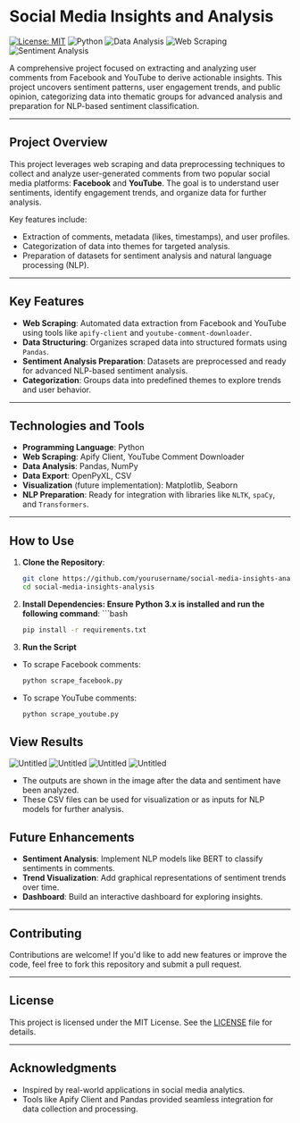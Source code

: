 # Social Media Insights and Analysis
[![License: MIT](https://img.shields.io/badge/License-MIT-blue.svg)](https://opensource.org/licenses/MIT) 
![Python](https://img.shields.io/badge/Language-Python-blue.svg) 
![Data Analysis](https://img.shields.io/badge/Domain-Data%20Analysis-green.svg) 
![Web Scraping](https://img.shields.io/badge/Feature-Web%20Scraping-yellow.svg) 
![Sentiment Analysis](https://img.shields.io/badge/Feature-Sentiment%20Analysis-red.svg)


A comprehensive project focused on extracting and analyzing user comments from Facebook and YouTube to derive actionable insights. This project uncovers sentiment patterns, user engagement trends, and public opinion, categorizing data into thematic groups for advanced analysis and preparation for NLP-based sentiment classification.

---

## **Project Overview**

This project leverages web scraping and data preprocessing techniques to collect and analyze user-generated comments from two popular social media platforms: **Facebook** and **YouTube**. The goal is to understand user sentiments, identify engagement trends, and organize data for further analysis.

Key features include:
- Extraction of comments, metadata (likes, timestamps), and user profiles.
- Categorization of data into themes for targeted analysis.
- Preparation of datasets for sentiment analysis and natural language processing (NLP).

---

## **Key Features**

- **Web Scraping**: Automated data extraction from Facebook and YouTube using tools like `apify-client` and `youtube-comment-downloader`.
- **Data Structuring**: Organizes scraped data into structured formats using `Pandas`.
- **Sentiment Analysis Preparation**: Datasets are preprocessed and ready for advanced NLP-based sentiment analysis.
- **Categorization**: Groups data into predefined themes to explore trends and user behavior.

---

## **Technologies and Tools**

- **Programming Language**: Python
- **Web Scraping**: Apify Client, YouTube Comment Downloader
- **Data Analysis**: Pandas, NumPy
- **Data Export**: OpenPyXL, CSV
- **Visualization** (future implementation): Matplotlib, Seaborn
- **NLP Preparation**: Ready for integration with libraries like `NLTK`, `spaCy`, and `Transformers`.

---

## **How to Use**

1. **Clone the Repository**:
   ```bash
   git clone https://github.com/yourusername/social-media-insights-analysis.git
   cd social-media-insights-analysis
2. **Install Dependencies: Ensure Python 3.x is installed and run the following command**:   ```bash
    ```bash
   pip install -r requirements.txt
   
3. **Run the Script**

- To scrape Facebook comments:
  ```bash
  python scrape_facebook.py
- To scrape YouTube comments:
  ```bash
  python scrape_youtube.py
## **View Results**
![Untitled](https://github.com/user-attachments/assets/15bf7bb1-4b97-4ce7-9301-7273832b8c88)
![Untitled](https://github.com/user-attachments/assets/c54c75f4-f91e-4a31-9eba-15329976ca28)
![Untitled](https://github.com/user-attachments/assets/3070f785-6f4d-4c2f-866b-a3984b26d365)
![Untitled](https://github.com/user-attachments/assets/06c330d9-28be-4b44-af0b-98d866d1b461)


- The outputs are shown in the image after the data and sentiment have been analyzed.
- These CSV files can be used for visualization or as inputs for NLP models for further analysis.
  
   
## **Future Enhancements**

- **Sentiment Analysis**: Implement NLP models like BERT to classify sentiments in comments.
- **Trend Visualization**: Add graphical representations of sentiment trends over time.
- **Dashboard**: Build an interactive dashboard for exploring insights.

---

## **Contributing**

Contributions are welcome! If you'd like to add new features or improve the code, feel free to fork this repository and submit a pull request.

---

## **License**

This project is licensed under the MIT License. See the [LICENSE](LICENSE) file for details.

---

## **Acknowledgments**

- Inspired by real-world applications in social media analytics.
- Tools like Apify Client and Pandas provided seamless integration for data collection and processing.
